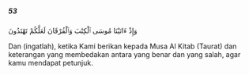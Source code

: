 ##### 53

<span class="ayah">وَإِذْ ءَاتَيْنَا مُوسَى ٱلْكِتَٰبَ وَٱلْفُرْقَانَ لَعَلَّكُمْ تَهْتَدُونَ</span>

<span class="ayah_translation">Dan (ingatlah), ketika Kami berikan kepada Musa Al Kitab (Taurat) dan keterangan yang membedakan antara yang benar dan yang salah, agar kamu mendapat petunjuk.</span>

